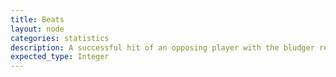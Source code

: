```yaml
---
title: Beats
layout: node
categories: statistics
description: A successful hit of an opposing player with the bludger resulting in a beat.
expected_type: Integer
---
```

